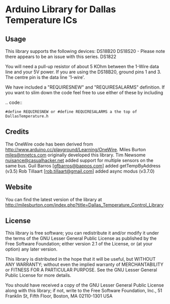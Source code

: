 Arduino Library for Dallas Temperature ICs
==========================================

Usage
-----

This library supports the following devices:
    DS18B20
    DS18S20 - Please note there appears to be an issue with this series.
    DS1822

You will need a pull-up resistor of about 5 KOhm between the 1-Wire data line
and your 5V power. If you are using the DS18B20, ground pins 1 and 3. The
centre pin is the data line '1-wire'.

We have included a "REQUIRESNEW" and "REQUIRESALARMS" definition. If you 
want to slim down the code feel free to use either of these by including

.. code::

	#define REQUIRESNEW or #define REQUIRESALARMS a the top of DallasTemperature.h


Credits
-------

The OneWire code has been derived from
http://www.arduino.cc/playground/Learning/OneWire.
Miles Burton <miles@mnetcs.com> originally developed this library.
Tim Newsome <nuisance@casualhacker.net> added support for multiple sensors on
the same bus.
Guil Barros [gfbarros@bappos.com] added getTempByAddress (v3.5)
Rob Tillaart [rob.tillaart@gmail.com] added async modus (v3.7.0)


Website
-------

You can find the latest version of the library at
http://milesburton.com/index.php?title=Dallas_Temperature_Control_Library

License
-------

This library is free software; you can redistribute it and/or
modify it under the terms of the GNU Lesser General Public
License as published by the Free Software Foundation; either
version 2.1 of the License, or (at your option) any later version.

This library is distributed in the hope that it will be useful,
but WITHOUT ANY WARRANTY; without even the implied warranty of
MERCHANTABILITY or FITNESS FOR A PARTICULAR PURPOSE.  See the GNU
Lesser General Public License for more details.

You should have received a copy of the GNU Lesser General Public
License along with this library; if not, write to the Free Software
Foundation, Inc., 51 Franklin St, Fifth Floor, Boston, MA  02110-1301  USA
